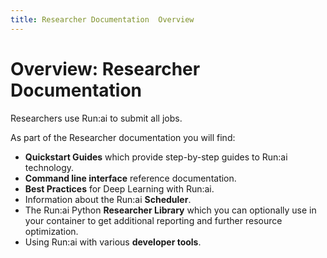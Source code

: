 ```yaml
---
title: Researcher Documentation  Overview
---
```

# Overview: Researcher Documentation

Researchers use Run:ai to submit all jobs. 

As part of the Researcher documentation you will find:

* __Quickstart Guides__ which provide step-by-step guides to Run:ai technology.
* __Command line interface__ reference documentation.
* __Best Practices__ for Deep Learning with Run:ai.
* Information about the Run:ai __Scheduler__.
* The Run:ai Python __Researcher Library__ which you can optionally use in your container to get additional reporting and further resource optimization.
* Using Run:ai with various __developer tools__. 
